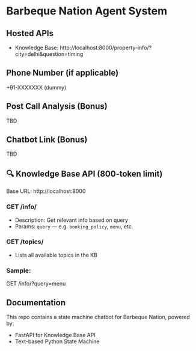 # Barbeque Nation Agent System

## Hosted APIs
- Knowledge Base: http://localhost:8000/property-info/?city=delhi&question=timing

## Phone Number (if applicable)
+91-XXXXXXX (dummy)

## Post Call Analysis (Bonus)
TBD

## Chatbot Link (Bonus)
TBD
## 🔍 Knowledge Base API (800-token limit)

Base URL: http://localhost:8000

### GET /info/
- Description: Get relevant info based on query
- Params: `query` — e.g. `booking_policy`, `menu`, etc.

### GET /topics/
- Lists all available topics in the KB

### Sample:
GET /info/?query=menu

## Documentation
This repo contains a state machine chatbot for Barbeque Nation, powered by:
- FastAPI for Knowledge Base API
- Text-based Python State Machine
